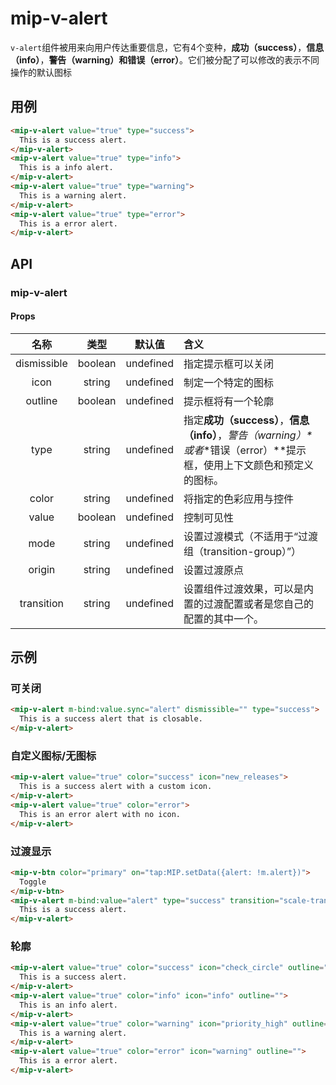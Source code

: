 # mip-v-alert

`v-alert`组件被用来向用户传达重要信息，它有4个变种，**成功（success）**，**信息（info）**，**警告（warning）**和**错误（error）**。它们被分配了可以修改的表示不同操作的默认图标

## 用例

```html
<mip-v-alert value="true" type="success">
  This is a success alert.
</mip-v-alert>
<mip-v-alert value="true" type="info">
  This is a info alert.
</mip-v-alert>
<mip-v-alert value="true" type="warning">
  This is a warning alert.
</mip-v-alert>
<mip-v-alert value="true" type="error">
  This is a error alert.
</mip-v-alert>
```

## API

### mip-v-alert

#### Props

名称|类型|默认值|含义
:--:|:--:|:--:|:---
dismissible|boolean|undefined|指定提示框可以关闭
icon|string|undefined|制定一个特定的图标
outline|boolean|undefined|提示框将有一个轮廓
type|string|undefined|指定**成功（success）**，**信息（info）**，**警告（warning*）*或者**错误（error）**提示框，使用上下文颜色和预定义的图标。
color|string|undefined|将指定的色彩应用与控件
value|boolean|undefined|控制可见性
mode|string|undefined|设置过渡模式（不适用于“过渡组（transition-group）”）
origin|string|undefined|设置过渡原点
transition|string|undefined|设置组件过渡效果，可以是内置的过渡配置或者是您自己的配置的其中一个。

## 示例

### 可关闭

```html
<mip-v-alert m-bind:value.sync="alert" dismissible="" type="success">
  This is a success alert that is closable.
</mip-v-alert>
```

### 自定义图标/无图标

```html
<mip-v-alert value="true" color="success" icon="new_releases">
  This is a success alert with a custom icon.
</mip-v-alert>
<mip-v-alert value="true" color="error">
  This is an error alert with no icon.
</mip-v-alert>
```

### 过渡显示

```html
<mip-v-btn color="primary" on="tap:MIP.setData({alert: !m.alert})">
  Toggle
</mip-v-btn>
<mip-v-alert m-bind:value="alert" type="success" transition="scale-transition">
  This is a success alert.
</mip-v-alert>
```

### 轮廓

```html
<mip-v-alert value="true" color="success" icon="check_circle" outline="">
  This is a success alert.
</mip-v-alert>
<mip-v-alert value="true" color="info" icon="info" outline="">
  This is an info alert.
</mip-v-alert>
<mip-v-alert value="true" color="warning" icon="priority_high" outline="">
  This is a warning alert.
</mip-v-alert>
<mip-v-alert value="true" color="error" icon="warning" outline="">
  This is a error alert.
</mip-v-alert>
```
